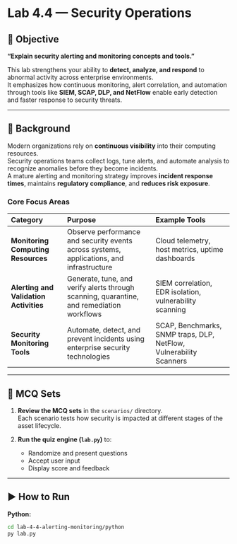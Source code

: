 # Lab 4.4 — Security Operations

## 🎯 Objective
**“Explain security alerting and monitoring concepts and tools.”**

This lab strengthens your ability to **detect, analyze, and respond** to abnormal activity across enterprise environments.  
It emphasizes how continuous monitoring, alert correlation, and automation through tools like **SIEM, SCAP, DLP, and NetFlow** enable early detection and faster response to security threats.

---

## 📖 Background

Modern organizations rely on **continuous visibility** into their computing resources.  
Security operations teams collect logs, tune alerts, and automate analysis to recognize anomalies before they become incidents.  
A mature alerting and monitoring strategy improves **incident response times**, maintains **regulatory compliance**, and **reduces risk exposure**.

### Core Focus Areas

| Category | Purpose | Example Tools |
|:--|:--|:--|
| **Monitoring Computing Resources** | Observe performance and security events across systems, applications, and infrastructure | Cloud telemetry, host metrics, uptime dashboards |
| **Alerting and Validation Activities** | Generate, tune, and verify alerts through scanning, quarantine, and remediation workflows | SIEM correlation, EDR isolation, vulnerability scanning |
| **Security Monitoring Tools** | Automate, detect, and prevent incidents using enterprise security technologies | SCAP, Benchmarks, SNMP traps, DLP, NetFlow, Vulnerability Scanners |

---

## 🧩 MCQ Sets

1. **Review the MCQ sets** in the `scenarios/` directory.  
   Each scenario tests how security is impacted at different stages of the asset lifecycle.

2. **Run the quiz engine (`lab.py`)** to:
   - Randomize and present questions  
   - Accept user input  
   - Display score and feedback  

--- 

## ▶️ How to Run

**Python:**
```bash
cd lab-4-4-alerting-monitoring/python
py lab.py
